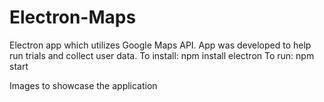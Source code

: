 # Electron-Maps
Electron app which utilizes Google Maps API. App was developed to help run trials and collect user data. 
To install:
npm install electron
To run:
npm start

Images to showcase the application
